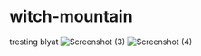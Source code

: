 # witch-mountain
tresting blyat
![Screenshot (3)](https://github.com/Padhophile/witch-mountain/assets/129887666/0e646a5b-43f1-41c1-9bff-b31bc827429f)
![Screenshot (4)](https://github.com/Padhophile/witch-mountain/assets/129887666/cf20e451-0143-4953-a460-e17dc011f185)
